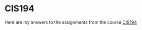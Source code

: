# CIS194

Here are my answers to the assignments from the course [CIS194]( http://www.cis.upenn.edu/~cis194/spring13/lectures.html )
